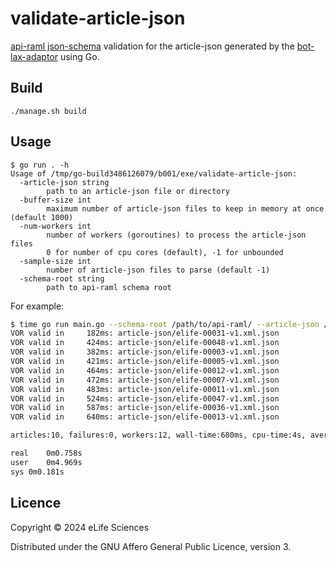 # validate-article-json

[api-raml json-schema](https://github.com/elifesciences/api-raml) validation for the article-json generated by the [bot-lax-adaptor](https://github.com/elifesciences/bot-lax-adaptor) using Go.

## Build

    ./manage.sh build

## Usage

    $ go run . -h
    Usage of /tmp/go-build3486126079/b001/exe/validate-article-json:
      -article-json string
            path to an article-json file or directory
      -buffer-size int
            maximum number of article-json files to keep in memory at once (default 1000)
      -num-workers int
            number of workers (goroutines) to process the article-json files
            0 for number of cpu cores (default), -1 for unbounded
      -sample-size int
            number of article-json files to parse (default -1)
      -schema-root string
            path to api-raml schema root

For example:

```bash
$ time go run main.go --schema-root /path/to/api-raml/ --article-json /path/to/article-json/files/ --sample-size 10
VOR valid in	 182ms: article-json/elife-00031-v1.xml.json
VOR valid in	 424ms: article-json/elife-00048-v1.xml.json
VOR valid in	 382ms: article-json/elife-00003-v1.xml.json
VOR valid in	 421ms: article-json/elife-00005-v1.xml.json
VOR valid in	 464ms: article-json/elife-00012-v1.xml.json
VOR valid in	 472ms: article-json/elife-00007-v1.xml.json
VOR valid in	 483ms: article-json/elife-00011-v1.xml.json
VOR valid in	 524ms: article-json/elife-00047-v1.xml.json
VOR valid in	 587ms: article-json/elife-00036-v1.xml.json
VOR valid in	 640ms: article-json/elife-00013-v1.xml.json

articles:10, failures:0, workers:12, wall-time:680ms, cpu-time:4s, average:457ms

real	0m0.758s
user	0m4.969s
sys	0m0.181s

```

## Licence

Copyright © 2024 eLife Sciences

Distributed under the GNU Affero General Public Licence, version 3.
